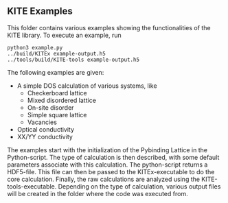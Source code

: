 ## KITE Examples
This folder contains various examples showing the functionalities of the KITE library. To execute an example, run

    python3 example.py
    ../build/KITEx example-output.h5
    ../tools/build/KITE-tools example-output.h5

The following examples are given:
* A simple DOS calculation of various systems, like
    * Checkerboard lattice
    * Mixed disordered lattice
    * On-site disorder
    * Simple square lattice
    * Vacancies
* Optical conductivity
* XX/YY conductivity

The examples start with the initialization of the Pybinding Lattice in the Python-script.
The type of calculation is then described, with some default parameters associate with this calculation.
The python-script returns a HDF5-file.
This file can then be passed to the KITEx-executable to do the core calculation.
Finally, the raw calculations are analyzed using the KITE-tools-executable.
Depending on the type of calculation, various output files will be created in the folder where the code was executed from.